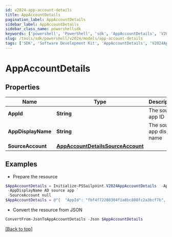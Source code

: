 ```yaml
---
id: v2024-app-account-details
title: AppAccountDetails
pagination_label: AppAccountDetails
sidebar_label: AppAccountDetails
sidebar_class_name: powershellsdk
keywords: ['powershell', 'PowerShell', 'sdk', 'AppAccountDetails', 'V2024AppAccountDetails'] 
slug: /tools/sdk/powershell/v2024/models/app-account-details
tags: ['SDK', 'Software Development Kit', 'AppAccountDetails', 'V2024AppAccountDetails']
---
```



# AppAccountDetails

## Properties

Name | Type | Description | Notes
------------ | ------------- | ------------- | -------------
**AppId** | **String** | The source app ID | [optional] 
**AppDisplayName** | **String** | The source app display name | [optional] 
**SourceAccount** | [**AppAccountDetailsSourceAccount**](app-account-details-source-account) |  | [optional] 

## Examples

- Prepare the resource
```powershell
$AppAccountDetails = Initialize-PSSailpoint.V2024AppAccountDetails  -AppId fbf4f72280304f1a8bc808fc2a3bcf7b `
 -AppDisplayName AD source app `
 -SourceAccount null
$AppAccountDetails = @"{  "AppId": "fbf4f72280304f1a8bc808fc2a3bcf7b", "AppDisplayName": "AD source app", "SourceAccount": "null "}"@
```

- Convert the resource from JSON
```powershell
ConvertFrom-JsonToAppAccountDetails -Json $AppAccountDetails
```


[[Back to top]](#) 

